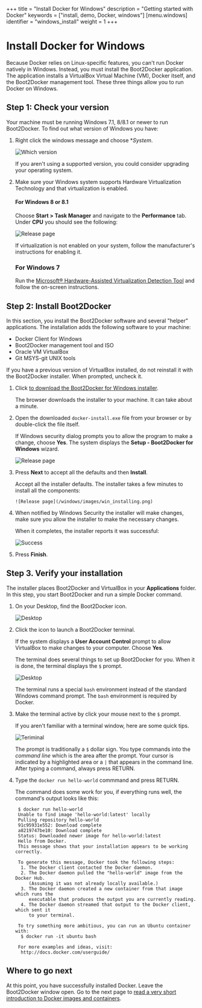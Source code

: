 +++
title = "Install Docker for Windows"
description = "Getting started with Docker"
keywords = ["install, demo, Docker, windows"]
[menu.windows]
identifier = "windows_install"
weight = 1
+++

# Install Docker for Windows

Because Docker relies on Linux-specific features, you can't run Docker natively
in Windows. Instead, you must install the Boot2Docker application. The
application installs a VirtualBox Virtual Machine (VM), Docker itself, and the
Boot2Docker management tool. These three things allow you to run Docker on
Windows.

## Step 1: Check your version

Your machine must be running Windows 7.1, 8/8.1 or newer to run Boot2Docker. 
To find out what version of Windows you have:

1. Right click the windows message and choose **System*. 

    ![Which version](/windows/images/win_ver.png)
    
    If you aren't using a supported version, you could consider upgrading your
    operating system.

2. Make sure your Windows system supports Hardware Virtualization Technology and that virtualization is enabled.

    #### For Windows 8 or 8.1

	  Choose **Start > Task Manager** and navigate to the **Performance** tab.          
	  Under **CPU** you should see the following:

      ![Release page](/windows/images/virtualization.png)
    
    If virtualization is not enabled on your system, follow the manufacturer's instructions for enabling it.
    
    ### For Windows 7 
    
	  Run the <a href="http://www.microsoft.com/en-us/download/details.aspx?id=592"
target="_blank"> Microsoft® Hardware-Assisted Virtualization Detection Tool</a> 
and follow the on-screen instructions.


## Step 2: Install Boot2Docker

In this section, you install the Boot2Docker software and several "helper" applications. The installation adds the following software to your machine:

* Docker Client for Windows
* Boot2Docker management tool and ISO
* Oracle VM VirtualBox 
* Git MSYS-git UNIX tools

If you have a previous version of VirtualBox installed, do not reinstall it with the Boot2Docker installer. When prompted, uncheck it.

1. Click <a href="https://github.com/boot2docker/windows-installer/releases/download/v1.7.0/docker-install.exe" >to download the Boot2Docker for Windows installer</a>.
   
	  The browser downloads the installer to your machine. It can take about a
    minute.

3. Open the downloaded `docker-install.exe` file from your browser or by double-click the file itself.
    
    If Windows security dialog prompts you to allow the program to make a
    change, choose **Yes**. The system displays the **Setup - Boot2Docker for
    Windows** wizard.
   
      ![Release page](/windows/images/installer_open.png)

4. Press **Next** to accept all the defaults and then **Install**.

	  Accept all the installer defaults. The installer takes a few minutes to install all the components:
	  
	   ![Release page](/windows/images/win_installing.png)
        
5.  When notified by Windows Security the installer will make changes, make sure you allow the installer to make the necessary changes.
    
    When it completes, the installer reports it was successful:
    
    ![Success](/windows/images/finish.png)
    
6. Press **Finish**.


## Step 3. Verify your installation

The installer places Boot2Docker and VirtualBox in your **Applications** folder.
In this step, you start Boot2Docker and run a simple Docker command.

1. On your Desktop, find the Boot2Docker icon.

    ![Desktop](/windows/images/icon-set.png)
    
2. Click the icon to launch a Boot2Docker terminal.

    If the system displays a **User Account Control** prompt to allow VirtualBox to make changes to your computer. Choose **Yes**.

    The terminal does several things to set up Boot2Docker for you. When it is done, the terminal displays the `$` prompt.
    
     ![Desktop](/windows/images/b2d_shell.png)
     
    The terminal runs a special `bash` environment instead of the standard Windows command prompt. The `bash` environment is required by Docker.

3.  Make the terminal active by click your mouse next to the `$` prompt.

    If you aren't familiar with a terminal window, here are some quick tips. 
    
    ![Teriminal](/tutimg/terminal.png) 
    
    The prompt is traditionally a `$` dollar sign. You type commands into the
    *command line* which is the area after the prompt. Your cursor is indicated
    by a highlighted area or a `|` that appears in the command line. After
    typing a command, always press RETURN.

4. Type the `docker run hello-world` commmand and press RETURN.

    The command does some work for you, if everything runs well, the command's
    output looks like this:
    
        $ docker run hello-world
        Unable to find image 'hello-world:latest' locally
        Pulling repository hello-world
        91c95931e552: Download complete 
        a8219747be10: Download complete 
        Status: Downloaded newer image for hello-world:latest
        Hello from Docker.
        This message shows that your installation appears to be working correctly.

        To generate this message, Docker took the following steps:
         1. The Docker client contacted the Docker daemon.
         2. The Docker daemon pulled the "hello-world" image from the Docker Hub.
            (Assuming it was not already locally available.)
         3. The Docker daemon created a new container from that image which runs the
            executable that produces the output you are currently reading.
         4. The Docker daemon streamed that output to the Docker client, which sent it
            to your terminal.

        To try something more ambitious, you can run an Ubuntu container with:
         $ docker run -it ubuntu bash

        For more examples and ideas, visit:
         http://docs.docker.com/userguide/


## Where to go next

At this point, you have successfully installed Docker. Leave the Boot2Docker
window open. Go to the next page to [read a very short introduction to Docker
images and containers](/windows/step_two).
